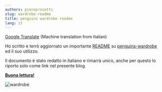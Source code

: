 ```yaml
---
authors: pieroproietti
slug: wardrobe-readme
title: penguins wardrobe readme
lang: it
---
```


[Google Translate](https://penguins--eggs-net.translate.goog/blog/wardrobe-readme?_x_tr_sl=auto&_x_tr_tl=en&_x_tr_hl=en&_x_tr_pto=wapp&_x_tr_hist=true) (Machine translation from Italian)

Ho scritto e terrò aggiornato un importante [README](https://github.com/pieroproietti/penguins-wardrobe/tree/main/DOCUMENTATION#penguins-wardrobe) su [penguins-wardrobe](https://github.com/pieroproietti/penguins-wardrobe) ed il suo utilizzo. 

Il documento è stato redatto in italiano e rimarrà unico, anche per questo lo riporto solo come link nel presente blog.

**[Buona lettura!](https://github.com/pieroproietti/penguins-wardrobe/tree/main/DOCUMENTATION#penguins-wardrobe)**


![wardrobe](https://github.com/pieroproietti/penguins-wardrobe/raw/main/DOCUMENTATION/images/wardrobe/51616859915_5f8eaabfa4_w.jpg)

